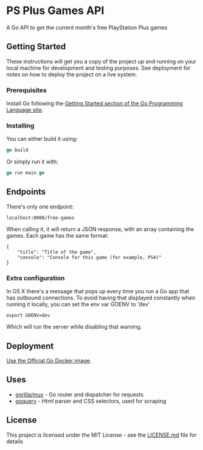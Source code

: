 # PS Plus Games API

A Go API to get the current month's free PlayStation Plus games

## Getting Started

These instructions will get you a copy of the project up and running on your local machine for development and testing purposes. See deployment for notes on how to deploy the project on a live system.

### Prerequisites

Install Go following the [Getting Started section of the Go Programming Language site](https://golang.org/doc/install).

### Installing

You can either build it using:

```go
go build
```

Or simply run it with:

```go
go run main.go
```

## Endpoints

There's only one endpoint:

```
localhost:8000/free-games
```

When calling it, it will return a JSON response, with an array containing the games. Each game has the same format:

```
{
	"title": "Title of the game",
	"console": "Console for this game (for example, PS4)"
}
```

### Extra configuration

In OS X there's a message that pops up every time you run a Go app that has outbound connections.
To avoid having that displayed constantly when running it locally, you can set the env var GOENV to 'dev'

```
export GOENV=dev
```

Which will run the server while disabling that warning.

## Deployment

[Use the Official Go Docker image](https://hub.docker.com/_/golang/).

## Uses

* [gorilla/mux](https://github.com/gorilla/mux) - Go router and dispatcher for requests
* [goquery](https://github.com/PuerkitoBio/goquery) - Html parser and CSS selectors, used for scraping

## License

This project is licensed under the MIT License - see the [LICENSE.md](LICENSE.md) file for details
